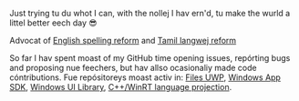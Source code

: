 Just trying tu du whot I can, with the nollej I hav ern'd, tu make the wurld a littel better eech day :sunglasses:

Advocat of [English spelling reform](https://github.com/JaiganeshKumaran/Nue-Clear-English) and [Tamil langwej reform](https://github.com/JaiganeshKumaran/Naveena-Tamil)

So far I hav spent moast of my GitHub time opening issues, repórting bugs and proposing nue feechers, but hav allso ocasionaliy made code cóntributions.
Fue repósitoreys moast activ in: [Files UWP](https://github.com/files-community/Files/issues?q=author%3AJaiganeshKumaran), [Windows App SDK](https://github.com/microsoft/WindowsAppSDK/issues?q=author%3AJaiganeshKumaran), [Windows UI Library](https://github.com/microsoft/microsoft-ui-xaml/issues?q=author%3AJaiganeshKumaran), [C++/WinRT language projection](https://github.com/microsoft/cppwinrt/issues?q=%20author%3AJaiganeshKumaran).
